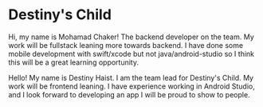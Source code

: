 # Destiny's Child




Hi, my name is Mohamad Chaker! The backend developer on the team. My work will be fullstack leaning more towards backend. I have done some mobile development with swift/xcode but not java/android-studio so I think this will be a great learning opportunity.

Hello! My name is Destiny Haist. I am the team lead for Destiny's Child. My work will be frontend leaning. I have experience working in Android Studio, and I look forward to developing an app I will be proud to show to people.
